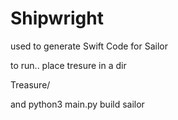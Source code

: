 # Shipwright

used to generate Swift Code for Sailor


to run.. place tresure in a dir 

Treasure/


and python3 main.py build sailor